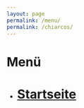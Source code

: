 ```yaml
---
layout: page
permalink: /menu/
permalink: /chiarcos/
---
```


# Menü

- #  [Startseite](/chiarcos/)
